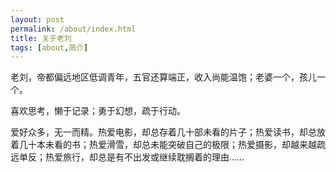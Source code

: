 ```yaml
---
layout: post
permalink: /about/index.html
title: 关于老刘
tags: [about,简介]
---
```


老刘，帝都偏远地区低调青年，五官还算端正，收入尚能温饱；老婆一个，孩儿一个。

喜欢思考，懒于记录；勇于幻想，疏于行动。

爱好众多，无一而精。热爱电影，却总存着几十部未看的片子；热爱读书，却总放着几十本未看的书；热爱滑雪，却总未能突破自己的极限；热爱摄影，却越来越疏远单反；热爱旅行，却总是有不出发或继续耽搁着的理由……